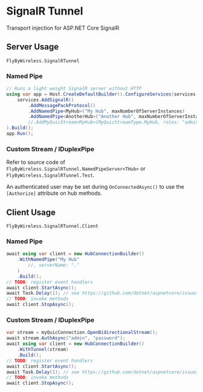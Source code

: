 # SignalR Tunnel
Transport injection for ASP.NET Core SignalR

## Server Usage
`FlyByWireless.SignalRTunnel`

### Named Pipe
```cs
// Runs a light weight SignalR server without HTTP
using var app = Host.CreateDefaultBuilder().ConfigureServices(services =>
    services.AddSignalR()
        .AddMessagePackProtocol()
        .AddNamedPipe<MyHub>("My Hub", maxNumberOfServerInstances)
        .AddNamedPipe<AnotherHub>("Another Hub", maxNumberOfServerInstances)
        //.AddMyQuicStream<MyHub>(MyQuicStreamType.MyHub, roles: "admins,managers")
).Build();
app.Run();
```
### Custom Stream / IDuplexPipe
Refer to source code of `FlyByWireless.SignalRTunnel.NamedPipeServer<THub>` or `FlyByWireless.SignalRTunnel.Test`.

An authenticated user may be set during `OnConnectedAsync()` to use the `[Authorize]` attribute on hub methods.

## Client Usage
`FlyByWireless.SignalRTunnel.Client`

### Named Pipe
```cs
await using var client = new HubConnectionBuilder()
    .WithNamedPipe("My Hub"
        //, serverName: "."
    )
    .Build();
// TODO: register event handlers
await client.StartAsync();
await Task.Delay(1); // see https://github.com/dotnet/aspnetcore/issues/37340
// TODO: invoke methods
await client.StopAsync();
```

### Custom Stream / IDuplexPipe
```cs
var stream = myQuicConnection.OpenBidirectionalStream();
await stream.AuthAsync("admin", "password");
await using var client = new HubConnectionBuilder()
    .WithTunnel(stream)
    .Build();
// TODO: register event handlers
await client.StartAsync();
await Task.Delay(1); // see https://github.com/dotnet/aspnetcore/issues/37340
// TODO: invoke methods
await client.StopAsync();
```